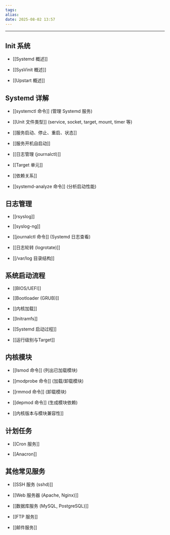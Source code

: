 ```yaml
---
tags: 
alias: 
date: 2025-08-02 13:57
---
```



---

## Init 系统

- [[Systemd 概述]]

- [[SysVinit 概述]]

- [[Upstart 概述]]



## Systemd 详解

- [[systemctl 命令]] (管理 Systemd 服务)

- [[Unit 文件类型]] (service, socket, target, mount, timer 等)

- [[服务启动、停止、重启、状态]]

- [[服务开机自启动]]

- [[日志管理 (journalctl)]]

- [[Target 单元]]

- [[依赖关系]]

- [[systemd-analyze 命令]] (分析启动性能)



## 日志管理

- [[rsyslog]]

- [[syslog-ng]]

- [[journalctl 命令]] (Systemd 日志查看)

- [[日志轮转 (logrotate)]]

- [[/var/log 目录结构]]



## 系统启动流程

- [[BIOS/UEFI]]

- [[Bootloader (GRUB)]]

- [[内核加载]]

- [[Initramfs]]

- [[Systemd 启动过程]]

- [[运行级别与Target]]



## 内核模块

- [[lsmod 命令]] (列出已加载模块)

- [[modprobe 命令]] (加载/卸载模块)

- [[rmmod 命令]] (卸载模块)

- [[depmod 命令]] (生成模块依赖)

- [[内核版本与模块兼容性]]



## 计划任务

- [[Cron 服务]]

- [[Anacron]]



## 其他常见服务

- [[SSH 服务 (sshd)]]

- [[Web 服务器 (Apache, Nginx)]]

- [[数据库服务 (MySQL, PostgreSQL)]]

- [[FTP 服务]]

- [[邮件服务]]
